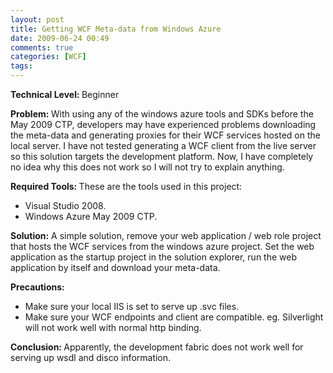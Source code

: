 ```yaml
---
layout: post
title: Getting WCF Meta-data from Windows Azure
date: 2009-06-24 00:49
comments: true
categories: [WCF]
tags:
---
```

<strong>Technical Level: </strong>Beginner

<strong>Problem: </strong>With using any of the windows azure tools and SDKs before the May 2009 CTP, developers may have experienced problems downloading the meta-data and generating proxies for their WCF services hosted on the local server. I have not tested generating a WCF client from the live server so this solution targets the development platform. Now, I have completely no idea why this does not work so I will not try to explain anything.

<strong>Required Tools: </strong>These are the tools used in this project:
<ul>
	<li>Visual Studio 2008.</li>
	<li>Windows Azure May 2009 CTP.</li>
</ul>
<strong>Solution:</strong> A simple solution, remove your web application / web role project that hosts the WCF services from the windows azure project. Set the web application as the startup project in the solution explorer, run the web application by itself and download your meta-data.

<strong>Precautions:</strong>
<ul>
	<li>Make sure your local IIS is set to serve up .svc files.</li>
	<li>Make sure your WCF endpoints and client are compatible. eg. Silverlight will not work well with normal http binding.</li>
</ul>
<strong>Conclusion: </strong>Apparently, the development fabric does not work well for serving up wsdl and disco information.

<strong> </strong>
